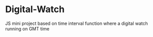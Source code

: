 # Digital-Watch
JS mini project based on time interval function where a digital watch running on GMT time
